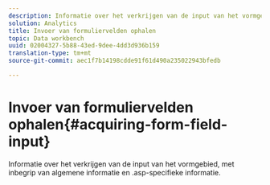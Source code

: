 ```yaml
---
description: Informatie over het verkrijgen van de input van het vormgebied, met inbegrip van algemene informatie en .asp-specifieke informatie.
solution: Analytics
title: Invoer van formuliervelden ophalen
topic: Data workbench
uuid: 02004327-5b88-43ed-9dee-4dd3d936b159
translation-type: tm+mt
source-git-commit: aec1f7b14198cdde91f61d490a235022943bfedb

---
```



# Invoer van formuliervelden ophalen{#acquiring-form-field-input}

Informatie over het verkrijgen van de input van het vormgebied, met inbegrip van algemene informatie en .asp-specifieke informatie.

